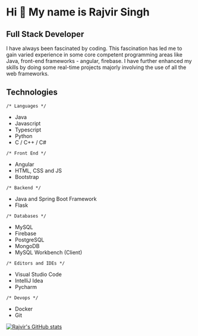 Hi 👋 My name is Rajvir Singh 
==============================

Full Stack Developer
--------------------

I have always been fascinated by coding. This fascination has led me to gain varied experience in some core competent programming areas like Java, front-end frameworks - angular, firebase. I have further enhanced my skills by doing some real-time projects majorly involving the use of all the web frameworks.

## Technologies
```/* Languages */```
- Java
- Javascript
- Typescript
- Python
- C / C++ / C#

```/* Front End */```
- Angular
- HTML, CSS and JS
- Bootstrap

```/* Backend */ ```
- Java and Spring Boot Framework
- Flask

```/* Databases */```
- MySQL
- Firebase
- PostgreSQL
- MongoDB
- MySQL Workbench (Client)

```/* Editors and IDEs */```
- Visual Studio Code
- IntelliJ Idea
- Pycharm

```/* Devops */ ```
- Docker
- Git

[![Rajvir's GitHub stats](https://github-readme-stats.vercel.app/api?username=Rajvir01)](https://github.com/anuraghazra/github-readme-stats)
